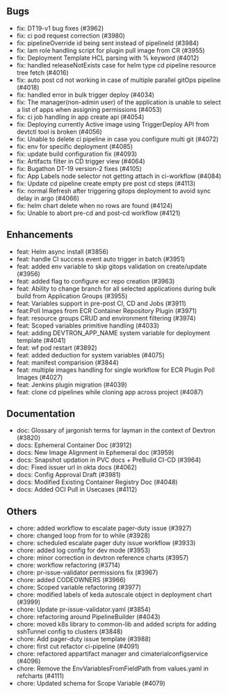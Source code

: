## Bugs
- fix: DT19-v1 bug fixes (#3962)
- fix: ci pod request correction (#3980)
- fix: pipelineOverride id being sent instead of pipelineId (#3984)
- fix: Iam role handling script for plugin pull image from CR (#3955)
- fix: Deployment Template HCL parsing with % keyword (#4012)
- fix: handled releaseNotExists case for helm type cd pipeline resource tree fetch (#4016)
- fix: auto post cd not working in case of multiple parallel gitOps pipeline (#4018)
- fix: handled error in bulk trigger deploy (#4034)
- fix: The manager(non-admin user) of the application is unable to select a list of apps when assigning permissions (#4053)
- fix: ci job handling in app create api (#4054)
- fix: Deploying currently Active image using TriggerDeploy API from devtctl tool is broken (#4056)
- fix: Unable to delete ci pipeline in case you configure multi git (#4072)
- fix: env for specific deployment (#4085)
- fix: update build configuration fix (#4093)
- fix: Artifacts filter in CD trigger view (#4064)
- fix: Bugathon DT-19 version-2 fixes (#4105)
- fix: App Labels node selector not getting attach in ci-workflow (#4084)
- fix: Update cd pipeline create empty pre post cd steps (#4113)
- fix: normal Refresh after triggering gitops deployment to avoid sync delay in argo (#4066)
- fix: helm chart delete when no rows are found (#4124)
- fix: Unable to abort pre-cd and post-cd workflow (#4121)
## Enhancements
- feat: Helm async install (#3856)
- feat: handle CI success event auto trigger in batch (#3951)
- feat: added env variable to skip gitops validation on create/update (#3956)
- feat: added flag to configure ecr repo creation (#3963)
- feat: Ability to change branch for all selected applications during bulk build from Application Groups (#3955)
- feat: Variables support in pre-post CI, CD and Jobs (#3911)
- feat:Poll Images from ECR Container Repository Plugin (#3971)
- feat: resource groups CRUD and environment filtering (#3974)
- feat: Scoped variables primitive handling (#4033)
- feat: adding DEVTRON_APP_NAME system variable for deployment template (#4041)
- feat: wf pod restart (#3892)
- feat: added deduction for system variables (#4075)
- feat: manifest comparision (#3844)
- feat: multiple images handling for single workflow for ECR Plugin Poll Images (#4027)
- feat: Jenkins plugin migration (#4039)
- feat: clone cd pipelines while cloning app across project (#4087)
## Documentation
- doc: Glossary of jargonish terms for layman in the context of Devtron (#3820)
- docs: Ephemeral Container Doc (#3912)
- docs: New Image Alignment in Ephemeral doc (#3959)
- docs: Snapshot updation in PVC docs + PreBuild CI-CD (#3964)
- doc: Fixed issuer url in okta docs (#4062)
- docs: Config Approval Draft (#3981)
- docs: Modified Existing Container Registry Doc (#4048)
- docs: Added OCI Pull in Usecases (#4112)
## Others
- chore: added workflow to escalate pager-duty issue (#3927)
- chore: changed loop from for to while (#3928)
- chore: scheduled escalate pager duty issue workflow (#3933)
- chore: added log config for dev mode (#3953)
- chore: minor correction in devtron reference charts (#3957)
- chore: workflow refactoring (#3714)
- chore: pr-issue-validator permissions fix (#3967)
- chore: added CODEOWNERS (#3966)
- chore: Scoped variable refactoring (#3977)
- chore: modified labels of keda autoscale object in deployment chart (#3999)
- chore: Update pr-issue-validator.yaml (#3854)
- chore: refactoring around PipelineBuilder (#4043)
- chore: moved k8s library to common-lib and added scripts for adding sshTunnel config to clusters (#3848)
- chore: Add pager-duty issue template (#3988)
- chore: first cut refactor ci-pipeline (#4091)
- chore: refactored appartifact manager and cimaterialconfigservice (#4096)
- chore: Remove the EnvVariablesFromFieldPath from values.yaml in refcharts (#4111)
- chore: Updated schema for Scope Variable (#4079)
